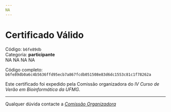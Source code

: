 ```yaml
---
NA
---
```


# Certificado Válido

Código: `b6fe89db`<br>
Categoria: **participante**<br>
NA
NA
NA
NA


Código completo: `b6fe89db0a6c4b5636ffd95ecb7a867fcdb051508e83d6dc1553c81c1f78262a`


Este certificado foi expedido pela Comissão organizadora do *IV Curso de Verão em Bioinformática da UFMG*.

----

Qualquer dúvida contacte a [_Comissão Organizadora_](<mailto:cursobioinfoufmg@gmail.com$subject=[Certificados]>)

